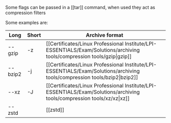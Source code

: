 Some flags can be passed in a [[tar]] command, when used they act as compression filters

Some examples are:

| Long    | Short | Archive format                                                                                                             |
| ------- | ----- | -------------------------------------------------------------------------------------------------------------------------- |
| --gzip  | -z    | [[Certificates/Linux Professional Institute/LPI-ESSENTIALS/Exam/Solutions/archiving tools/compression tools/gzip\|gzip]]   |
| --bzip2 | -j    | [[Certificates/Linux Professional Institute/LPI-ESSENTIALS/Exam/Solutions/archiving tools/compression tools/bzip2\|bzip2]] |
| --xz    | -J    | [[Certificates/Linux Professional Institute/LPI-ESSENTIALS/Exam/Solutions/archiving tools/compression tools/xz/xz\|xz]]    |
| --zstd  |       | [[zstd]]                                                                                                                   |
